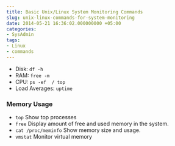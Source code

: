 ```yaml
---
title: Basic Unix/Linux System Monitoring Commands
slug: unix-linux-commands-for-system-monitoring
date: 2014-05-21 16:36:02.000000000 +05:00
categories:
- SysAdmin
tags:
- Linux
- commands
---
```


- Disk: `df -h`
- RAM: `free -m`
- CPU: `ps -ef  / top`
- Load Averages: `uptime`

### Memory Usage

- `top` Show top processes
- `free` Display amount of free and used memory in the system.
- `cat /proc/meminfo` Show memory size and usage.
- `vmstat` Monitor virtual memory
